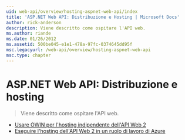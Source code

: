 ```yaml
---
uid: web-api/overview/hosting-aspnet-web-api/index
title: 'ASP.NET Web API: Distribuzione e Hosting | Microsoft Docs'
author: rick-anderson
description: Viene descritto come ospitare l'API web.
ms.author: riande
ms.date: 01/26/2012
ms.assetid: 500be045-e1e1-478a-97fc-0374645dd95f
msc.legacyurl: /web-api/overview/hosting-aspnet-web-api
msc.type: chapter
---
```

<a name="aspnet-web-api-deployment-and-hosting"></a>ASP.NET Web API: Distribuzione e hosting
====================
> Viene descritto come ospitare l'API web.


- [Usare OWIN per l'hosting indipendente dell'API Web 2](use-owin-to-self-host-web-api.md)
- [Eseguire l'hosting dell'API Web 2 in un ruolo di lavoro di Azure](host-aspnet-web-api-in-an-azure-worker-role.md)
